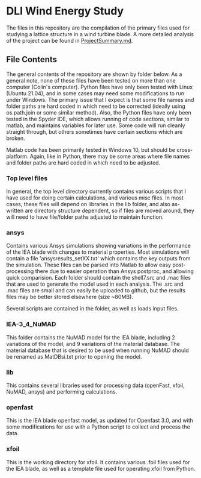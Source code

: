 # DLI Wind Energy Study
The files in this repository are the compilation of the primary files used for studying a lattice structure in a wind turbine blade. A more detailed analysis of the project can be found in [ProjectSummary.md](ProjectSummary.md).
## File Contents
The general contents of the repository are shown by folder below. As a general note, none of these files have been tested on more than one computer (Colin's computer).
Python files have only been tested with Linux (Ubuntu 21.04), and in some cases may need some modifications to run under Windows. The primary issue that I expect is that some file names and folder paths are hard coded in which need to be corrected (ideally using os.path.join or some similar method). Also, the Python files have only been tested in the Spyder IDE, which allows running of code sections, similar to matlab, and maintains variables for later use. Some code will run cleanly straight through, but others sometimes have certain sections which are broken.

Matlab code has been primarily tested in Windows 10, but should be cross-platform. Again, like in Python, there may be some areas where file names and folder paths are hard coded in which need to be adjusted.
### Top level files
In general, the top level directory currently contains various scripts that I have used for doing certain calculations, and various misc files. In most cases, these files will depend on libraries in the lib folder, and also as-written are directory structure dependent, so if files are moved around, they will need to have file/folder paths adjusted to maintain function.
### ansys
Contains various Ansys simulations showing variations in the performance of the IEA blade with changes to material properties. Most simulations will contain a file 'ansysresults_setXX.txt' which contains the key outputs from the simulation. These files can be parsed into Matlab to allow easy post-processing there due to easier operation than Ansys postproc, and allowing quick comparision. Each folder should contain the shell7.src and .mac files that are used to generate the model used in each analysis. The .src and .mac files are small and can easily be uploaded to github, but the results files may be better stored elsewhere (size ~80MB).

Several scripts are contained in the folder, as well as loads input files.
### IEA-3\_4\_NuMAD
This folder contains the NuMAD model for the IEA blade, including 2 variations of the model, and 9 variations of the material database. The material database that is desired to be used when running NuMAD should be renamed as MatDBsi.txt prior to opening the model.
### lib
This contains several libraries used for processing data (openFast, xfoil, NuMAD, ansys) and performing calculations.
### openfast
This is the IEA blade openfast model, as updated for Openfast 3.0, and with some modifications for use with a Python script to collect and process the data.
### xfoil
This is the working directory for xfoil. It contains various .foil files used for the IEA blade, as well as a template file used for operating xfoil from Python.
